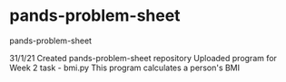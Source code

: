 # pands-problem-sheet
pands-problem-sheet

31/1/21
Created pands-problem-sheet repository
Uploaded program for Week 2 task - bmi.py
This program calculates a person's BMI
